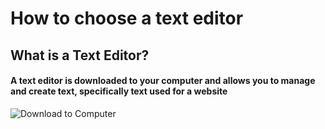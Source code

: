 # How to choose a text editor

## What is a Text Editor?

#### A text editor is downloaded to your computer and allows you to manage and create text, specifically text used for a website

![Download to Computer](https://images.unsplash.com/photo-1634745646763-1f1183bb91c1?ixlib=rb-4.0.3&ixid=M3wxMjA3fDB8MHxzZWFyY2h8MXx8ZG93biUyMGFycm93fGVufDB8fDB8fHwy&auto=format&fit=crop&w=500&q=60)
